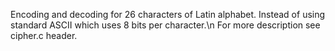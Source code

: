 Encoding and decoding for 26 characters of Latin alphabet.
Instead of using standard ASCII which uses 8 bits per character.\n
For more description see cipher.c header.
